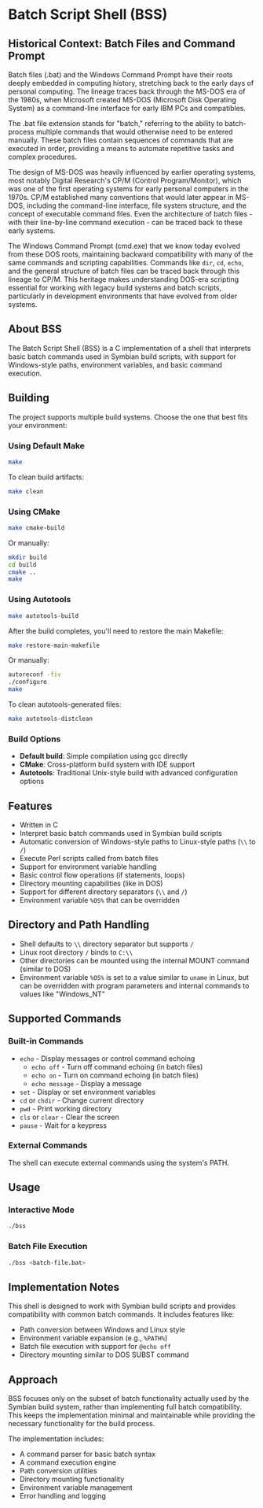 # Batch Script Shell (BSS)

## Historical Context: Batch Files and Command Prompt

Batch files (.bat) and the Windows Command Prompt have their roots deeply embedded in computing history, stretching back to the early days of personal computing. The lineage traces back through the MS-DOS era of the 1980s, when Microsoft created MS-DOS (Microsoft Disk Operating System) as a command-line interface for early IBM PCs and compatibles.

The .bat file extension stands for "batch," referring to the ability to batch-process multiple commands that would otherwise need to be entered manually. These batch files contain sequences of commands that are executed in order, providing a means to automate repetitive tasks and complex procedures.

The design of MS-DOS was heavily influenced by earlier operating systems, most notably Digital Research's CP/M (Control Program/Monitor), which was one of the first operating systems for early personal computers in the 1970s. CP/M established many conventions that would later appear in MS-DOS, including the command-line interface, file system structure, and the concept of executable command files. Even the architecture of batch files - with their line-by-line command execution - can be traced back to these early systems.

The Windows Command Prompt (cmd.exe) that we know today evolved from these DOS roots, maintaining backward compatibility with many of the same commands and scripting capabilities. Commands like `dir`, `cd`, `echo`, and the general structure of batch files can be traced back through this lineage to CP/M. This heritage makes understanding DOS-era scripting essential for working with legacy build systems and batch scripts, particularly in development environments that have evolved from older systems.

## About BSS

The Batch Script Shell (BSS) is a C implementation of a shell that interprets basic batch commands used in Symbian build scripts, with support for Windows-style paths, environment variables, and basic command execution.

## Building

The project supports multiple build systems. Choose the one that best fits your environment:

### Using Default Make

```bash
make
```

To clean build artifacts:
```bash
make clean
```

### Using CMake

```bash
make cmake-build
```

Or manually:
```bash
mkdir build
cd build
cmake ..
make
```

### Using Autotools

```bash
make autotools-build
```

After the build completes, you'll need to restore the main Makefile:
```bash
make restore-main-makefile
```

Or manually:
```bash
autoreconf -fiv
./configure
make
```

To clean autotools-generated files:
```bash
make autotools-distclean
```

### Build Options

- **Default build**: Simple compilation using gcc directly
- **CMake**: Cross-platform build system with IDE support
- **Autotools**: Traditional Unix-style build with advanced configuration options

## Features

- Written in C
- Interpret basic batch commands used in Symbian build scripts
- Automatic conversion of Windows-style paths to Linux-style paths (`\\` to `/`)
- Execute Perl scripts called from batch files
- Support for environment variable handling
- Basic control flow operations (if statements, loops)
- Directory mounting capabilities (like in DOS)
- Support for different directory separators (`\\` and `/`)
- Environment variable `%OS%` that can be overridden

## Directory and Path Handling

- Shell defaults to `\\` directory separator but supports `/`
- Linux root directory `/` binds to `C:\\`
- Other directories can be mounted using the internal MOUNT command (similar to DOS)
- Environment variable `%OS%` is set to a value similar to `uname` in Linux, but can be overridden with program parameters and internal commands to values like "Windows_NT"

## Supported Commands

### Built-in Commands
- `echo` - Display messages or control command echoing
  - `echo off` - Turn off command echoing (in batch files)
  - `echo on` - Turn on command echoing (in batch files)
  - `echo message` - Display a message
- `set` - Display or set environment variables
- `cd` or `chdir` - Change current directory
- `pwd` - Print working directory
- `cls` or `clear` - Clear the screen
- `pause` - Wait for a keypress

### External Commands
The shell can execute external commands using the system's PATH.

## Usage

### Interactive Mode
```bash
./bss
```

### Batch File Execution
```bash
./bss <batch-file.bat>
```

## Implementation Notes

This shell is designed to work with Symbian build scripts and provides compatibility with common batch commands. It includes features like:

- Path conversion between Windows and Linux style
- Environment variable expansion (e.g., `%PATH%`)
- Batch file execution with support for `@echo off`
- Directory mounting similar to DOS SUBST command

## Approach

BSS focuses only on the subset of batch functionality actually used by the Symbian build system, rather than implementing full batch compatibility. This keeps the implementation minimal and maintainable while providing the necessary functionality for the build process.

The implementation includes:
- A command parser for basic batch syntax
- A command execution engine
- Path conversion utilities
- Directory mounting functionality
- Environment variable management
- Error handling and logging